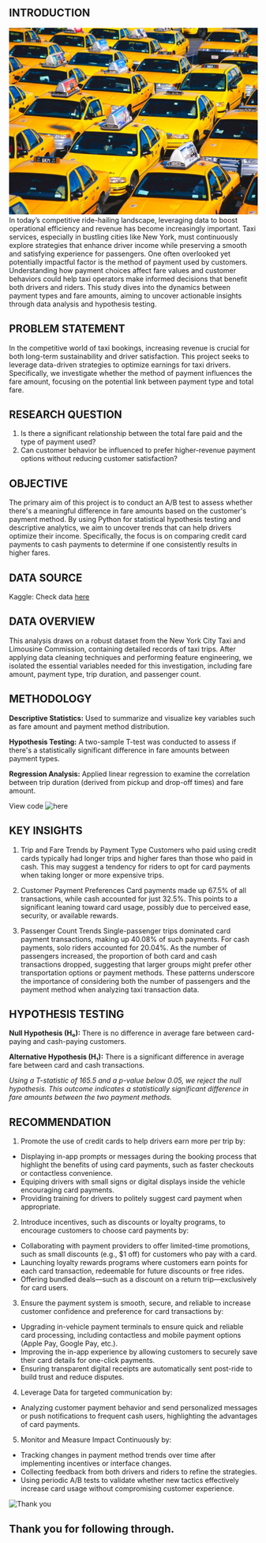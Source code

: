 ## INTRODUCTION
![Intro](https://github.com/Temperance-Godwin/NYC-YELLOW-TAXI-ANALYSIS/blob/main/intro.jpg)
In today’s competitive ride-hailing landscape, leveraging data to boost operational efficiency and revenue has become increasingly important. Taxi services, especially in bustling cities like New York, must continuously explore strategies that enhance driver income while preserving a smooth and satisfying experience for passengers. One often overlooked yet potentially impactful factor is the method of payment used by customers. Understanding how payment choices affect fare values and customer behaviors could help taxi operators make informed decisions that benefit both drivers and riders. This study dives into the dynamics between payment types and fare amounts, aiming to uncover actionable insights through data analysis and hypothesis testing.

## PROBLEM STATEMENT
In the competitive world of taxi bookings, increasing revenue is crucial for both long-term sustainability and driver satisfaction. This project seeks to leverage data-driven strategies to optimize earnings for taxi drivers. Specifically, we investigate whether the method of payment influences the fare amount, focusing on the potential link between payment type and total fare.

## RESEARCH QUESTION
1. Is there a significant relationship between the total fare paid and the type of payment used?
2. Can customer behavior be influenced to prefer higher-revenue payment options without reducing customer satisfaction?
   
## OBJECTIVE
The primary aim of this project is to conduct an A/B test to assess whether there's a meaningful difference in fare amounts based on the customer's payment method. By using Python for statistical hypothesis testing and descriptive analytics, we aim to uncover trends that can help drivers optimize their income. Specifically, the focus is on comparing credit card payments to cash payments to determine if one consistently results in higher fares.

## DATA SOURCE
Kaggle: Check data [here](https://www.kaggle.com/datasets/elemento/nyc-yellow-taxi-trip-data)

## DATA OVERVIEW
This analysis draws on a robust dataset from the New York City Taxi and Limousine Commission, containing detailed records of taxi trips. After applying data cleaning techniques and performing feature engineering, we isolated the essential variables needed for this investigation, including fare amount, payment type, trip duration, and passenger count.

## METHODOLOGY
**Descriptive Statistics:** Used to summarize and visualize key variables such as fare amount and payment method distribution.

**Hypothesis Testing:** A two-sample T-test was conducted to assess if there's a statistically significant difference in fare amounts between payment types.

**Regression Analysis:** Applied linear regression to examine the correlation between trip duration (derived from pickup and drop-off times) and fare amount.

View code ![here](https://www.kaggle.com/datasets/elemento/nyc-yellow-taxi-trip-data)
## KEY INSIGHTS
1. Trip and Fare Trends by Payment Type
Customers who paid using credit cards typically had longer trips and higher fares than those who paid in cash. This may suggest a tendency for riders to opt for card payments when taking longer or more expensive trips.

2. Customer Payment Preferences
Card payments made up 67.5% of all transactions, while cash accounted for just 32.5%. This points to a significant leaning toward card usage, possibly due to perceived ease, security, or available rewards.

3. Passenger Count Trends
Single-passenger trips dominated card payment transactions, making up 40.08% of such payments. For cash payments, solo riders accounted for 20.04%. As the number of passengers increased, the proportion of both card and cash transactions dropped, suggesting that larger groups might prefer other transportation options or payment methods. These patterns underscore the importance of considering both the number of passengers and the payment method when analyzing taxi transaction data.

## HYPOTHESIS TESTING

**Null Hypothesis (H₀):** There is no difference in average fare between card-paying and cash-paying customers.

**Alternative Hypothesis (H₁):** There is a significant difference in average fare between card and cash transactions.

*Using a T-statistic of 165.5 and a p-value below 0.05, we reject the null hypothesis. This outcome indicates a statistically significant difference in fare amounts between the two payment methods.*

## RECOMMENDATION
1. Promote the use of credit cards to help drivers earn more per trip by:
- Displaying in-app prompts or messages during the booking process that highlight the benefits of using card payments, such as faster checkouts or contactless convenience.
- Equiping drivers with small signs or digital displays inside the vehicle encouraging card payments.
- Providing training for drivers to politely suggest card payment when appropriate.

2. Introduce incentives, such as discounts or loyalty programs, to encourage customers to choose card payments by:
- Collaborating with payment providers to offer limited-time promotions, such as small discounts (e.g., $1 off) for customers who pay with a card.
- Launching loyalty rewards programs where customers earn points for each card transaction, redeemable for future discounts or free rides.
- Offering bundled deals—such as a discount on a return trip—exclusively for card users.

3. Ensure the payment system is smooth, secure, and reliable to increase customer confidence and preference for card transactions by:
- Upgrading in-vehicle payment terminals to ensure quick and reliable card processing, including contactless and mobile payment options (Apple Pay, Google Pay, etc.).
- Improving the in-app experience by allowing customers to securely save their card details for one-click payments.
- Ensuring transparent digital receipts are automatically sent post-ride to build trust and reduce disputes.

4. Leverage Data for targeted communication by:
- Analyzing customer payment behavior and send personalized messages or push notifications to frequent cash users, highlighting the advantages of card payments.


5. Monitor and Measure Impact Continuously by:
- Tracking changes in payment method trends over time after implementing incentives or interface changes.
- Collecting feedback from both drivers and riders to refine the strategies.
- Using periodic A/B tests to validate whether new tactics effectively increase card usage without compromising customer experience.

![Thank you](https://github.com/Temperance-Godwin/Forbes-world-billionaires-2022/assets/156975460/f6563ba6-1ad6-4d34-a3f3-8e7fbdf654df)

## Thank you for following through.


